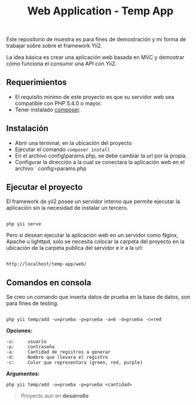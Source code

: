 
<p  align="center">
	<h1  align="center">Web Application - Temp App</h1>
	<br>
</p>
 
Este repositorio de muestra es para fines de demostración y mi forma de trabajar sobre sobre el framework Yii2.

La idea básica es crear una aplicación web basada en MVC y demostrar cómo funciona el consumir una API con Yii2.
 

Requerimientos
------------

 - El requisito mínimo de este proyecto es que su servidor web sea compatible con PHP 5.4.0 o mayor.
 - Tener instalado [composer](http://getcomposer.org).

  
Instalación
------------ 

 - Abrir una terminal, en la ubicación del proyecto
 - Ejecutar el comando `composer install`
 - En el archivo config\params.php, se debe cambiar la url por la propia.
 - Configurar la dirección a la cual se conectara la aplicación web en el archivo ´ config>params.php
 

## Ejecutar el proyecto
El framework de yii2 posee un servidor interno que permite ejecutar la aplicación sin la necesidad de instalar un tercero.
~~~

php yii serve

~~~
 
Pero si desean ejecutar la aplicación web en un servidor como Nginx, Apache u lighttpd, solo se necesita colocar la carpeta del proyecto en la ubicación de la carpeta publica del servidor e ir a la url:
~~~

http://localhost/temp-app/web/

~~~

## Comandos en consola
Se creo un comando que inserta datos de prueba en la base de datos, son para fines de testing.
~~~

php yii temp/add -u=prueba -p=prueba -a=6 -d=prueba -c=red
~~~

**Opciones:**
~~~
-u:     usuario
-p:     contraseña
-a:     Cantidad de registros a generar
-d:     Nombre que llevara el registro
-c:     Color que representara (green, red, purple)
~~~

**Argumentos:**
~~~
php yii temp/add -u=prueba -p=prueba <cantidad>
~~~

> Proyecto aun en **desarrollo**